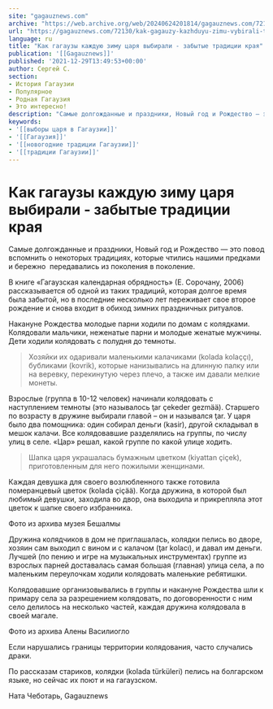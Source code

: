 ```yaml
---
site: "gagauznews.com"
archive: "https://web.archive.org/web/20240624201814/gagauznews.com/72130/kak-gagauzy-kazhduyu-zimu-vybirali-tsarya-zabytye-traditsii-kraya.html"
url: "https://gagauznews.com/72130/kak-gagauzy-kazhduyu-zimu-vybirali-tsarya-zabytye-traditsii-kraya.html"
language: ru
title: "Как гагаузы каждую зиму царя выбирали - забытые традиции края"
publication: '[[Gagauznews]]'
published: '2021-12-29T13:49:53+00:00'
author: Сергей С.
section:
- История Гагаузии
- Популярное
- Родная Гагаузия
- Это интересно!
description: "Самые долгожданные и праздники, Новый год и Рождество — это повод вспомнить о некоторых традициях, которые чтились нашими предками и бережно передавались из поколения в поколение. В книге «Гагаузская календарная обрядность» (Е. Сорочану, 2006) рассказывается об одной из таких традиций, которая долгое время была забытой, но в последние несколько лет переживает свое второе рождение и снова входит в обиход зимних праздничных ритуалов. Накануне Рождества молодые парни ходили по домам с колядками. Колядовали мальчики, неженатые парни и молодые женатые мужчины. Дети ходили колядовать с полудня до темноты. Хозяйки их одаривали маленькими калачиками (kolada kolaççı), бубликами (kovrik), которые нанизывались на длинную палку или на […]"
keywords:
- '[[выборы царя в Гагаузии]]'
- '[[Гагаузия]]'
- '[[новогодние традиции Гагаузии]]'
- '[[традиции Гагаузии]]'
---
```


# Как гагаузы каждую зиму царя выбирали - забытые традиции края

Самые долгожданные и праздники, Новый год и Рождество — это повод вспомнить о некоторых традициях, которые чтились нашими предками и бережно  передавались из поколения в поколение.

В книге «Гагаузская календарная обрядность» (Е. Сорочану, 2006) рассказывается об одной из таких традиций, которая долгое время была забытой, но в последние несколько лет переживает свое второе рождение и снова входит в обиход зимних праздничных ритуалов.

Накануне Рождества молодые парни ходили по домам с колядками. Колядовали мальчики, неженатые парни и молодые женатые мужчины. Дети ходили колядовать с полудня до темноты.

> Хозяйки их одаривали маленькими калачиками (kolada kolaççı), бубликами (kovrik), которые нанизывались на длинную палку или на веревку, перекинутую через плечо, а также им давали мелкие монеты.

Взрослые (группа в 10-12 человек) начинали колядовать с наступлением темноты (это называлось ţar çekeder gezmää). Старшего по возрасту в дружине выбирали главой – он и назывался ţar. У царя было два помощника: один собирал деньги (kasir), другой складывал в мешок калачи. Все колядовавшие разделялись на группы, по числу улиц в селе. «Цар» решал, какой группе по какой улице ходить.

> Шапка царя украшалась бумажным цветком (kiyattan çiçek), приготовленным для него пожилыми женщинами.

Каждая девушка для своего возлюбленного также готовила померанцевый цветок (kolada çiçää). Когда дружина, в которой был любимый девушки, заходила во двор, она выходила и прикрепляла этот цветок к шапке своего избранника.

Фото из архива музея Бешалмы

Дружина колядчиков в дом не приглашалась, колядки пелись во дворе, хозяин сам выходил с вином и с калачом (ţar kolacı), и давал им деньги. Лучшей (по пению и игре на музыкальных инструментах) группе из взрослых парней доставалась самая большая (главная) улица села, а по маленьким переулочкам ходили колядовать маленькие ребятишки.

Колядовавшие организовывались в группы и накануне Рождества шли к примару села за разрешением колядовать, по договоренности с ним село делилось на несколько частей, каждая дружина колядовала в своей магале.

Фото из архива Алены Василиогло

Если нарушались границы территории колядования, часто случались драки.

По рассказам стариков, колядки (kolada türküleri) пелись на болгарском языке, но сейчас их поют и на гагаузском.

Ната Чеботарь, Gagauznews